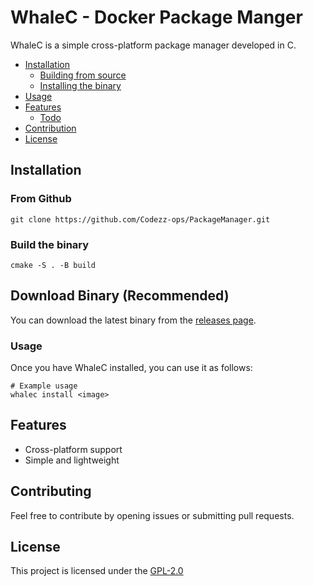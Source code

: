 # WhaleC - Docker Package Manger

WhaleC is a simple cross-platform package manager developed in C.

<!-- TOC -->
- [Installation](#installation)
    - [Building from source](#build-the-binary)
    - [Installing the binary](#download-binary-recommended)
- [Usage](#usage)
- [Features](#features)
    - [Todo](#future-updates)
- [Contribution](#contribution)
- [License](#license)
<!-- TOC -->

## Installation 

### From Github

```
git clone https://github.com/Codezz-ops/PackageManager.git
```

### Build the binary

```
cmake -S . -B build
```

## Download Binary (Recommended)

You can download the latest binary from the [releases page](https://github.com/Codezz-ops/PackageManager/releases).

### Usage 

Once you have WhaleC installed, you can use it as follows:

```
# Example usage
whalec install <image>
```

## Features 
- Cross-platform support
- Simple and lightweight

## Contributing
Feel free to contribute by opening issues or submitting pull requests.

## License

This project is licensed under the [GPL-2.0](https://github.com/Codezz-ops/PackageManager/blob/main/LICENSE)